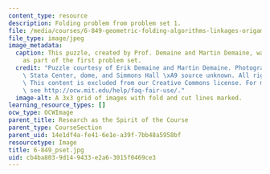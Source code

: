 ```yaml
---
content_type: resource
description: Folding problem from problem set 1.
file: /media/courses/6-849-geometric-folding-algorithms-linkages-origami-polyhedra-fall-2012/cb4ba8039d149433e2a63015f0469ce3_6-849_pset.JPG
file_type: image/jpeg
image_metadata:
  caption: This puzzle, created by Prof. Demaine and Martin Demaine, was assigned
    as part of the first problem set.
  credit: "Puzzle courtesy of Erik Demaine and Martin Demaine. Photographs of MIT\
    \ Stata Center, dome, and Simmons Hall \xA9 source unknown. All rights reserved.\
    \ This content is excluded from our Creative Commons license. For more information,\
    \ see http://ocw.mit.edu/help/faq-fair-use/."
  image-alt: A 3x3 grid of images with fold and cut lines marked.
learning_resource_types: []
ocw_type: OCWImage
parent_title: Research as the Spirit of the Course
parent_type: CourseSection
parent_uid: 14e1df4a-fe41-6e1e-a39f-7bb48a5958bf
resourcetype: Image
title: 6-849_pset.jpg
uid: cb4ba803-9d14-9433-e2a6-3015f0469ce3
---
```

